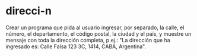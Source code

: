 # direcci-n

Crear un programa que pida al usuario ingresar, por separado, la calle, el número, el departamento, el código postal, la ciudad y el país, y
muestre un mensaje con toda la dirección completa, p.ej.: "La dirección que ha ingresado es: Calle Falsa 123 3C, 1414, CABA, Argentina".
